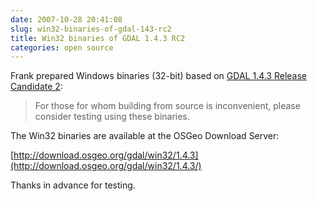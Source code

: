 ```yaml
---
date: 2007-10-28 20:41:08
slug: win32-binaries-of-gdal-143-rc2
title: Win32 binaries of GDAL 1.4.3 RC2
categories: open source
---
```


Frank prepared Windows binaries (32-bit) based on [GDAL 1.4.3 Release Candidate 2](/2007/10/28/gdal-143-rc2/):



> For those for whom building from source is inconvenient, please consider testing using these binaries.








The Win32 binaries are available at the OSGeo Download Server:




[http://download.osgeo.org/gdal/win32/1.4.3](http://download.osgeo.org/gdal/win32/1.4.3/)





Thanks in advance for testing.
